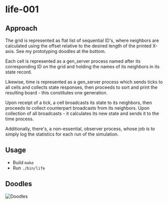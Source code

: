 life-001
========


Approach
--------
The grid is represented as flat list of sequential ID's, where neighbors are
calculated using the offset relative to the desired length of the printed
X-axis. See my prototyping doodles at the bottom.

Each cell is represented as a gen_server process named after its corresponding
ID on the grid and holding the names of its neighbors in its state record.

Likewise, time is represented as a gen_server process which sends ticks to all
cells and collects state responses, then proceeds to sort and print the
resulting board - this constitutes one generation.

Upon receipt of a tick, a cell broadcasts its state to its neighbors, then
proceeds to collect counterpart broadcasts from its neighbors. Upon collection
of all broadcasts - it calculates its new state and sends it to the time
process.

Additionally, there's, a non-essential, observer process, whose job is to
simply log the statistics for each run of the simulation.


Usage
-----
* Build `make`
* Run `./bin/life`


Doodles
-------
![Doodles](https://github.com/ibnfirnas/life/raw/master/001/doodles.jpg)